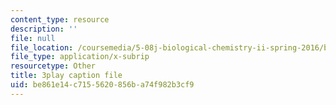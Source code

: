 ```yaml
---
content_type: resource
description: ''
file: null
file_location: /coursemedia/5-08j-biological-chemistry-ii-spring-2016/be861e14c7155620856ba74f982b3cf9_jrCjdjLTQKk.vtt
file_type: application/x-subrip
resourcetype: Other
title: 3play caption file
uid: be861e14-c715-5620-856b-a74f982b3cf9
---
```

